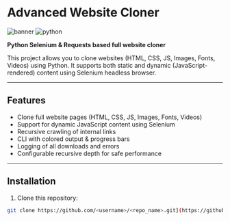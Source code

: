 # Advanced Website Cloner

![banner](https://img.shields.io/badge/Status-Active-brightgreen)
![python](https://img.shields.io/badge/Python-3.11-blue)

**Python Selenium & Requests based full website cloner**

This project allows you to clone websites (HTML, CSS, JS, Images, Fonts, Videos) using Python. It supports both static and dynamic (JavaScript-rendered) content using Selenium headless browser.  

---

## Features

- Clone full website pages (HTML, CSS, JS, Images, Fonts, Videos)  
- Support for dynamic JavaScript content using Selenium  
- Recursive crawling of internal links  
- CLI with colored output & progress bars  
- Logging of all downloads and errors  
- Configurable recursive depth for safe performance  

---

## Installation

1. Clone this repository:

```bash
git clone https://github.com/<username>/<repo_name>.git](https://github.com/mahdi67436/mahdi-site-cloner.git
